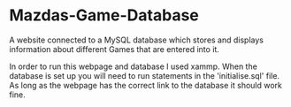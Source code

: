 # Mazdas-Game-Database
A website connected to a MySQL database which stores and displays information about different Games that are entered into it.

In order to run this webpage and database I used xammp. When the database is set up you will need to run statements in the 'initialise.sql' file. As long as the webpage has the correct link to the database it should work fine. 
